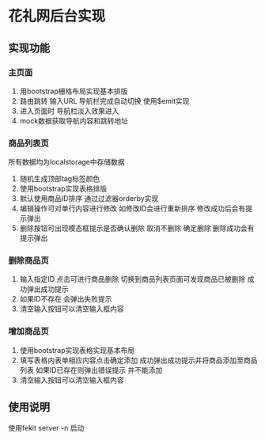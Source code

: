 # 花礼网后台实现
## 实现功能
### 主页面

1. 用bootstrap栅格布局实现基本排版
2. 路由跳转 输入URL 导航栏完成自动切换 使用$emit实现
3. 进入页面时 导航栏淡入效果进入
4. mock数据获取导航内容和跳转地址

### 商品列表页
所有数据均为localstorage中存储数据
1. 随机生成顶部tag标签颜色
2. 使用bootstrap实现表格排版
3. 默认使用商品ID排序 通过过滤器orderby实现
4. 编辑操作可对单行内容进行修改 如修改ID会进行重新排序 修改成功后会有提示弹出
5. 删除按钮可出现模态框提示是否确认删除 取消不删除 确定删除 删除成功会有提示弹出

### 删除商品页
1. 输入指定ID 点击可进行商品删除 切换到商品列表页面可发现商品已被删除 成功弹出成功提示
2. 如果ID不存在 会弹出失败提示
3. 清空输入按钮可以清空输入框内容

### 增加商品页
1. 使用bootstrap实现表格实现基本布局
2. 填写表格内表单相应内容点击确定添加 成功弹出成功提示并将商品添加至商品列表 如果ID已存在则弹出错误提示 并不能添加
3. 清空输入按钮可以清空输入框内容 

## 使用说明
使用fekit server -n 启动